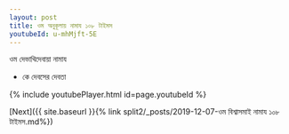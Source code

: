 ```yaml
---
layout: post
title: ওম অনুকূলায় নামায ১০৮ টাইমস
youtubeId: u-mhMjft-5E
---
```

 
 
 ওম দেভাথিদেবায়া নামায  
 
 -  কে দেবসের দেবতা 
 
  
 
  
 
 
 
 
 
 


{% include youtubePlayer.html id=page.youtubeId %}
 
[Next]({{ site.baseurl }}{% link  split2/_posts/2019-12-07-ওম বিশ্বাসমাই নামায ১০৮ টাইমস.md%})
 
